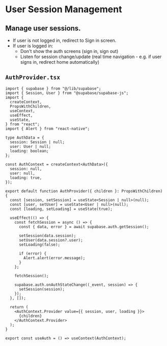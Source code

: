 # User Session Management

## Manage user sessions.

- If user is not logged in, redirect to Sign in screen.
- If user is logged in:
  - Don't show the auth screens (sign in, sign out)
  - Listen for session change/update (real time navigation - e.g. if user signs in, redirect home automatically)

## `AuthProvider.tsx`

```
import { supabase } from "@/lib/supabase";
import { Session, User } from "@supabase/supabase-js";
import {
  createContext,
  PropsWithChildren,
  useContext,
  useEffect,
  useState,
} from "react";
import { Alert } from "react-native";

type AuthData = {
  session: Session | null;
  user: User | null;
  loading: boolean;
};

const AuthContext = createContext<AuthData>({
  session: null,
  user: null,
  loading: true,
});

export default function AuthProvider({ children }: PropsWithChildren) {
  const [session, setSession] = useState<Session | null>(null);
  const [user, setUser] = useState<User | null>(null);
  const [loading, setLoading] = useState(true);

  useEffect(() => {
    const fetchSession = async () => {
      const { data, error } = await supabase.auth.getSession();

      setSession(data.session);
      setUser(data.session?.user);
      setLoading(false);

      if (error) {
        Alert.alert(error.message);
      }
    };

    fetchSession();

    supabase.auth.onAuthStateChange((_event, session) => {
      setSession(session);
    });
  }, []);

  return (
    <AuthContext.Provider value={{ session, user, loading }}>
      {children}
    </AuthContext.Provider>
  );
}

export const useAuth = () => useContext(AuthContext);
```
